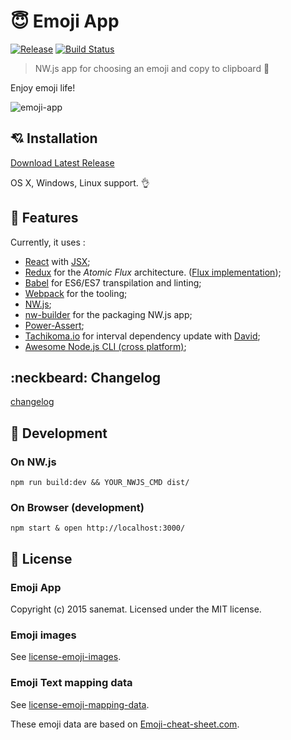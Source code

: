 # :innocent: Emoji App

[![Release][release-image]][release-url] [![Build Status][travis-image]][travis-url]

> NW.js app for choosing an emoji and copy to clipboard :tada:

Enjoy emoji life!

![emoji-app](https://cloud.githubusercontent.com/assets/75448/8763166/7d69468e-2dcb-11e5-8930-1adc4bdc132f.gif)


## :cupid: Installation

[Download Latest Release](https://github.com/lyrictenor/nwjs-emoji-app/releases/latest)

OS X, Windows, Linux support. :ok_hand:


## :muscle: Features

Currently, it uses :

* [React](http://facebook.github.io/react/) with [JSX](https://facebook.github.io/jsx/);
* [Redux](https://github.com/gaearon/redux) for the _Atomic Flux_ architecture. ([Flux implementation](http://facebook.github.io/flux/));
* [Babel](https://babeljs.io/) for ES6/ES7 transpilation and linting;
* [Webpack](http://webpack.github.io/) for the tooling;
* [NW.js](http://nwjs.io/);
* [nw-builder](https://github.com/mllrsohn/nw-builder) for the packaging NW.js app;
* [Power-Assert](https://github.com/power-assert-js/power-assert);
* [Tachikoma.io](http://tachikoma.io/) for interval dependency update with [David](https://github.com/alanshaw/david);
* [Awesome Node.js CLI (cross platform)](https://github.com/lyrictenor/awesome-nodejs-cross-platform-cli);


## :neckbeard: Changelog

[changelog](./CHANGELOG.md)


## :hammer: Development

### On NW.js

```
npm run build:dev && YOUR_NWJS_CMD dist/
```

### On Browser (development)

```
npm start & open http://localhost:3000/
```


## :hatching_chick: License

### Emoji App

Copyright (c) 2015 sanemat. Licensed under the MIT license.

### Emoji images

See [license-emoji-images](./license-emoji-images).

### Emoji Text mapping data

See [license-emoji-mapping-data](./license-emoji-mapping-data).

These emoji data are based on [Emoji-cheat-sheet.com](http://www.emoji-cheat-sheet.com/).


[travis-url]: https://travis-ci.org/lyrictenor/nwjs-emoji-app
[travis-image]: https://img.shields.io/travis/lyrictenor/nwjs-emoji-app/master.svg?style=flat-square
[release-url]: https://github.com/lyrictenor/nwjs-emoji-app/releases/latest
[release-image]: https://img.shields.io/github/release/lyrictenor/nwjs-emoji-app.svg?style=flat-square
